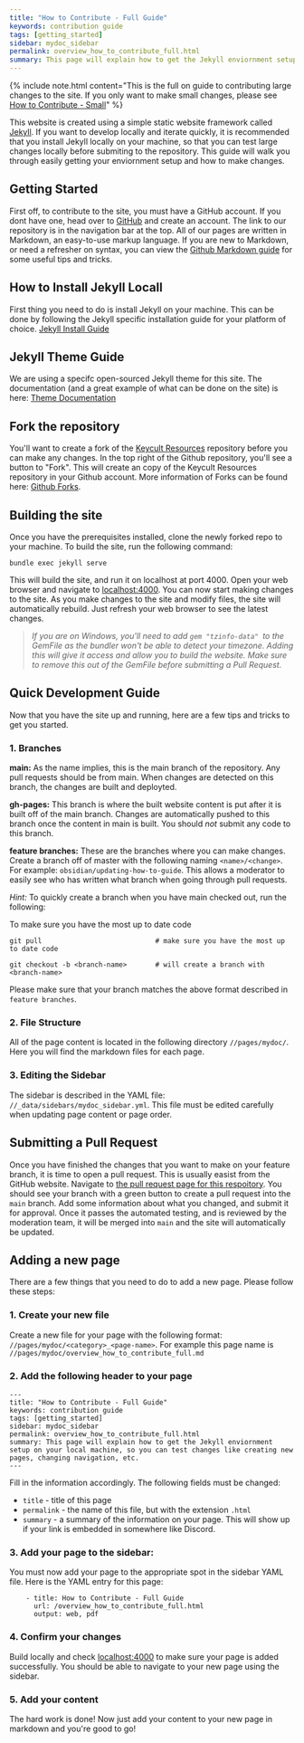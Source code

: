 ```yaml
---
title: "How to Contribute - Full Guide"
keywords: contribution guide
tags: [getting_started]
sidebar: mydoc_sidebar
permalink: overview_how_to_contribute_full.html
summary: This page will explain how to get the Jekyll enviornment setup on your local machine, so you can test changes like creating new pages, changing navigation, etc.
---
```


{% include note.html content="This is the full on guide to contributing large changes to the site. If you only want to make small changes, please see <a href='/overview_how_to_contribute_small.html'>How to Contribute - Small</a>" %}

This website is created using a simple static website framework called [Jekyll](https://jekyllrb.com/). If you want to develop locally and iterate quickly, it is recommended that you install Jekyll locally on your machine, so that you can test large changes locally before submiting to the repository. This guide will walk you through easily getting your enviornment setup and how to make changes.

## Getting Started

First off, to contribute to the site, you must have a GitHub account. If you dont have one, head over to [GitHub](https://github.com) and create an account. The link to our repository is in the navigation bar at the top. All of our pages are written in Markdown, an easy-to-use markup language. If you are new to Markdown, or need a refresher on syntax, you can view the [Github Markdown guide](https://docs.github.com/en/github/writing-on-github/basic-writing-and-formatting-syntax) for some useful tips and tricks.

## How to Install Jekyll Locall

First thing you need to do is install Jekyll on your machine. This can be done by following the Jekyll specific installation guide for your platform of choice. [Jekyll Install Guide](https://jekyllrb.com/docs/installation/)

## Jekyll Theme Guide

We are using a specifc open-sourced Jekyll theme for this site. The documentation (and a great example of what can be done on the site) is here: [Theme Documentation](https://idratherbewriting.com/documentation-theme-jekyll/index.html)

## Fork the repository
You'll want to create a fork of the [Keycult Resources](https://github.com/keycult/keycult-resources) repository before you can make any changes. In the top right of the Github repository, you'll see a button to "Fork". This will create an copy of the Keycult Resources repository in your Github account. More information of Forks can be found here: [Github Forks](https://docs.github.com/en/get-started/quickstart/fork-a-repo).

## Building the site

Once you have the prerequisites installed, clone the newly forked repo to your machine. To build the site, run the following command:
```
bundle exec jekyll serve
```
This will build the site, and run it on localhost at port 4000. Open your web browser and navigate to [localhost:4000](http://localhost:4000/). You can now start making changes to the site. As you make changes to the site and modify files, the site will automatically rebuild. Just refresh your web browser to see the latest changes. 

> *If you are on Windows, you'll need to add ``` gem "tzinfo-data"  ```to the GemFile as the bundler won't be able to detect your timezone. Adding this will give it access and allow you to build the website. Make sure to remove this out of the GemFile before submitting a Pull Request.*

## Quick Development Guide

Now that you have the site up and running, here are a few tips and tricks to get you started.

### 1. Branches

**main:** As the name implies, this is the main branch of the repository. Any pull requests should be from main. When changes are detected on this branch, the changes are built and deployted.

**gh-pages:** This branch is where the built website content is put after it is built off of the main branch. Changes are automatically pushed to this branch once the content in main is built. You should _not_ submit any code to this branch.

**feature branches:** These are the branches where you can make changes. Create a branch off of master with the following naming `<name>/<change>`. For example: `obsidian/updating-how-to-guide`. This allows a moderator to easily see who has written what branch when going through pull requests.

_Hint:_ To quickly create a branch when you have main checked out, run the following:

To make sure you have the most up to date code
```
git pull                            # make sure you have the most up to date code
```
```
git checkout -b <branch-name>       # will create a branch with <branch-name>
```
Please make sure that your branch matches the above format described in `feature branches`.

### 2. File Structure

All of the page content is located in the following directory `//pages/mydoc/`. Here you will find the markdown files for each page.

### 3. Editing the Sidebar

The sidebar is described in the YAML file: `//_data/sidebars/mydoc_sidebar.yml`. This file must be edited carefully when updating page content or page order.

## Submitting a Pull Request

Once you have finished the changes that you want to make on your feature branch, it is time to open a pull request. This is usually easist from the GitHub website. Navigate to [the pull request page for this respoitory](https://github.com/keycult/keycult-resources/pulls). You should see your branch with a green button to create a pull request into the `main` branch. Add some information about what you changed, and submit it for approval. Once it passes the automated testing, and is reviewed by the moderation team, it will be merged into `main` and the site will automatically be updated.

## Adding a new page

There are a few things that you need to do to add a new page. Please follow these steps:

### 1. Create your new file

Create a new file for your page with the following format: `//pages/mydoc/<category>_<page-name>`. For example this page name is `//pages/mydoc/overview_how_to_contribute_full.md`

### 2. Add the following header to your page

```
---
title: "How to Contribute - Full Guide"
keywords: contribution guide
tags: [getting_started]
sidebar: mydoc_sidebar
permalink: overview_how_to_contribute_full.html
summary: This page will explain how to get the Jekyll enviornment setup on your local machine, so you can test changes like creating new pages, changing navigation, etc.
---
```
Fill in the information accordingly. The following fields must be changed:
* `title` - title of this page
* `permalink` - the name of this file, but with the extension `.html`
* `summary` - a summary of the information on your page. This will show up if your link is embedded in somewhere like Discord.

### 3. Add your page to the sidebar:

You must now add your page to the appropriate spot in the sidebar YAML file. Here is the YAML entry for this page:
```
    - title: How to Contribute - Full Guide
      url: /overview_how_to_contribute_full.html
      output: web, pdf
```

### 4. Confirm your changes

Build locally and check [localhost:4000](http://localhost:4000/) to make sure your page is added successfully. You should be able to navigate to your new page using the sidebar.

### 5. Add your content

The hard work is done! Now just add your content to your new page in markdown and you're good to go!
